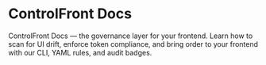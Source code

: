 # ControlFront Docs
ControlFront Docs — the governance layer for your frontend. Learn how to scan for UI drift, enforce token compliance, and bring order to your frontend with our CLI, YAML rules, and audit badges.
